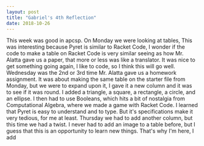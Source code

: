 ```yaml
---
layout: post
title: "Gabriel's 4th Reflection"
date: 2018-10-26
---
```

This week was good in apcsp. On Monday we were looking at tables, This was interesting because Pyret is similar to Racket Code, I wonder if the code to make a table on Racket Code is very similar seeing as how Mr. Alatta gave us a paper, that more or less was like a translator. It was nice to get something going again, I like to code, so I think this will go well.
Wednesday was the 2nd or 3rd time Mr. Alatta gave us a homework assignment. It was about making the same table on the starter file from Monday, but we were to expand upon it, I gave it a new column and it was to see if it was round. I added a triangle, a square, a rectangle, a circle, and an ellipse. I then had to use Booleans, which hits a bit of nostalgia from Computational Algebra, where we made a game with Racket Code. I learned that Pyret is easy to understand and to type. But it's specifications make it very tedious, for me at least.
Thursday we had to add another column, but this time we had a twist. I never had to add an image to a table before, but I guess that this is an opportunity to learn new things. That's why I'm here, I add
